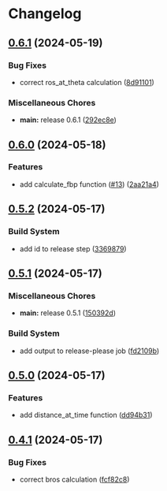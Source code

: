 # Changelog

## [0.6.1](https://github.com/calebissharp/cffdrs-rs/compare/v0.6.0...v0.6.1) (2024-05-19)


### Bug Fixes

* correct ros_at_theta calculation ([8d91101](https://github.com/calebissharp/cffdrs-rs/commit/8d911017be2b17f74ead6fa87e95e2647b4b8d6a))


### Miscellaneous Chores

* **main:** release 0.6.1 ([292ec8e](https://github.com/calebissharp/cffdrs-rs/commit/292ec8e4819e6c9fce58fca7ef659740aec3c867))

## [0.6.0](https://github.com/calebissharp/cffdrs-rs/compare/v0.5.2...v0.6.0) (2024-05-18)


### Features

* add calculate_fbp function ([#13](https://github.com/calebissharp/cffdrs-rs/issues/13)) ([2aa21a4](https://github.com/calebissharp/cffdrs-rs/commit/2aa21a47a9676eae4d35eb229c936ffd848c1da8))

## [0.5.2](https://github.com/calebissharp/cffdrs-rs/compare/v0.5.1...v0.5.2) (2024-05-17)


### Build System

* add id to release step ([3369879](https://github.com/calebissharp/cffdrs-rs/commit/3369879ace74bdbd857f746fcd8f839520579ca2))

## [0.5.1](https://github.com/calebissharp/cffdrs-rs/compare/v0.5.0...v0.5.1) (2024-05-17)


### Miscellaneous Chores

* **main:** release 0.5.1 ([150392d](https://github.com/calebissharp/cffdrs-rs/commit/150392d475430d7e4a5b525aac9181be2f4e46fb))


### Build System

* add output to release-please job ([fd2109b](https://github.com/calebissharp/cffdrs-rs/commit/fd2109b33e1e8dcd66bd923844bfc706ba339bd3))

## [0.5.0](https://github.com/calebissharp/cffdrs-rs/compare/v0.4.1...v0.5.0) (2024-05-17)


### Features

* add distance_at_time function ([dd94b31](https://github.com/calebissharp/cffdrs-rs/commit/dd94b312a428d220bd214bcd537c11c6be7ed294))

## [0.4.1](https://github.com/calebissharp/cffdrs-rs/compare/v0.4.0...v0.4.1) (2024-05-17)


### Bug Fixes

* correct bros calculation ([fcf82c8](https://github.com/calebissharp/cffdrs-rs/commit/fcf82c806652c3ef37de361dda517c278311ad75))
